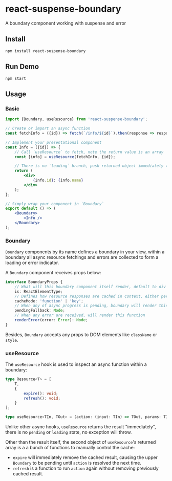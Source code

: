 # react-suspense-boundary

A boundary component working with suspense and error

## Install

```shell
npm install react-suspense-boundary
```

## Run Demo

```shell
npm start
```

## Usage

### Basic

```jsx
import {Boundary, useResource} from 'react-suspense-boundary';

// Create or import an async function
const fetchInfo = ({id}) => fetch(`/info/${id}`).then(response => response.json());

// Implement your presentational component
const Info = ({id}) => {
    // Call `useResource` to fetch, note the return value is an array
    const [info] = useResource(fetchInfo, {id});

    // There is no `loading` branch, push returned object immediately to render
    return (
        <div>
            {info.id}: {info.name}
        </div>
    );
};

// Simply wrap your component in `Boundary`
export default () => (
    <Boundary>
        <Info />
    </Boundary>
);
```

### Boundary

`Boundary` components by its name defines a boundary in your view, within a boundary all async resource fetchings and errors are collected to form a loading or error indicator.

A `Boundary` component receives props below:

```typescript
interface BoundaryProps {
    // What will this boundary component itself render, default to div
    is: ReactElementType;
    // Defines how resource responses are cached in context, either per resource function or per invocation params
    cacheMode: 'function' | 'key';
    // When any of async progress is pending, boundary will render this element
    pendingFallback: Node;
    // When any error are received, will render this function
    renderError(error: Error): Node;
}
```

Besides, `Boundary` accepts any props to DOM elements like `className` or `style`.

### useResource

The `useResource` hook is used to inspect an async function within a boundary:

```typescript
type Resource<T> = [
    T,
    {
        expire(): void;
        refresh(): void;
    }
];

type useResource<TIn, TOut> = (action: (input: TIn) => TOut, params: TIn): Resource<T>;
```

Unlike other async hooks, `useResource` returns the result "immediately", there is no `pending` or `loading` state, no exception will throw.

Other than the result itself, the second object of `useResource`'s returned array is a a bunch of functions to manually control the cache:

- `expire` will immediately remove the cached result, causing the upper `Boundary` to be pending until `action` is resolved the next time.
- `refresh` is a function to run `action` again without removing previously cached result.
